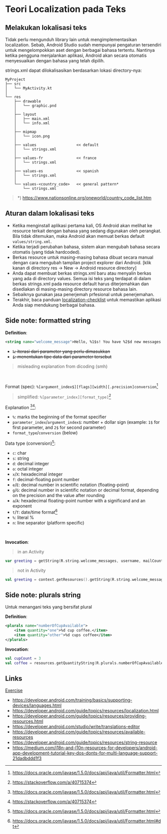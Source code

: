 # Teori Localization pada Teks

## Melakukan lokalisasi teks

Tidak perlu mengunduh library lain untuk mengimplementasikan localization. Sebab, Android Studio sudah mempunyai pengaturan tersendiri untuk mengelompokkan aset dengan berbagai bahasa tertentu. Nantinya ketika pengguna menjalankan aplikasi, Android akan secara otomatis menyesuaikan dengan bahasa yang telah dipilih.

strings.xml dapat dilokalisasikan berdasarkan lokasi directory-nya:

```text
MyProject
├── src
│   └── MyActivity.kt
│
└── res
    ├── drawable
    │   └── graphic.pnd
    │
    ├── layout
    │   ├── main.xml
    │   └── info.xml
    │
    ├── mipmap
    │   └── icon.png
    │
    ├── values                  << default
    │   └── strings.xml
    │
    ├── values-fr               << france
    │   └── strings.xml
    │
    ├── values-es               << spanish
    │   └── strings.xml
    │
    └── values-<country_code>   << general pattern*
        └── strings.xml
```

> \*) https://www.nationsonline.org/oneworld/country_code_list.htm

## Aturan dalam lokalisasi teks

- Ketika menginstall aplikasi pertama kali, OS Android akan melihat ke resource terkait dengan bahasa yang sedang digunakan oleh perangkat. Bila tidak ditemukan, maka Android akan memuat berkas default `values/string.xml`.
- Ketika terjadi perubahan bahasa, sistem akan mengubah bahasa secara otomatis (yang tidak hardcoded).
- Berkas resource untuk masing-masing bahasa dibuat secara manual dengan cara mengubah tampilan project explorer dari Android. [klik kanan di directory res -> New -> Android resource directory]
- Anda dapat membuat berkas strings.xml baru atau menyalin berkas yang ada di directory values. Semua isi teks yang terdapat di dalam berkas strings.xml pada resource default harus diterjemahkan dan disediakan di masing-masing directory resource bahasa lain.
- Sebaiknya gunakan jasa penerjemah prfesional untuk penerjemahan.
- Terakhir, baca panduan [localization-checklist](https://developer.android.com/distribute/best-practices/launch/localization-checklist) untuk memastikan aplikasi Anda siap mendukung berbagai bahasa.

## Side note: formatted string

**Definition**:

```xml
<string name="welcome_message">Hello, %1$s! You have %2$d new messages.</string>
```

- ~~`%`: iterasi dari parameter yang perlu dimasukkan~~
- ~~`$`: menentukan tipe data dari parameter tersebut~~

> misleading explanation from dicoding (smh)

<br />

Format (spec): `%[argument_index$][flags][width][.precision]conversion`[^format_spec]

> simplified: `%[parameter_index][format_type]`[^format_so]

Explanation [^format_spec][^format_so]:

- `%`: marks the beginning of the format specifier
- `parameter_index`/`argument_index$`: number + dollar sign (example: `1$` for first parameter, and `2$` for second parameter)
- `format_type`/`conversion` (below)

Data type (conversion)[^format_spec]:

- `c`: char
- `s`: string
- `d`: decimal integer
- `o`: octal integer
- `x`/`X`: hexadecimal integer
- `f`: decimal-floating point number
- `e`/`E`: decimal number in scientific notation (floating-point)
- `g`/`G`: decimal number in scientific notation or decimal format, depending on the precision and the value after rounding
- `a`/`A`: hexadecimal floating-point number with a significand and an exponent
- `t`/`T`: date/time format[^format_spec_dt]
- `%`: literal %
- `n`: line separator (platform specific)

<br />

**Invocation**:

> in an Activity

```kotlin
var greeting = getString(R.string.welcome_messages, username, mailCount)
```

> not in Activity

```kotlin
val greeting = context.getResources().getString(R.string.welcome_messages, username, mailCount
```

[^format_so]: https://stackoverflow.com/a/40715374
[^format_spec]: https://docs.oracle.com/javase/1.5.0/docs/api/java/util/Formatter.html
[^format_spec_dt]: https://docs.oracle.com/javase/1.5.0/docs/api/java/util/Formatter.html#dt

## Side note: plurals string

Untuk menangani teks yang bersifat plural

**Definition**:

```xml
<plurals name="numberOfCupAvailable">
    <item quantity="one">%d cup coffee.</item>
    <item quantity="other">%d cups coffee</item>
</plurals>
```

**Invocation**:

```kotlin
val cupCount = 3
val coffee = resources.getQuantityString(R.plurals.numberOfCupAvailable, cupCount, cupCount)
```

## Links

[Exercise](./MyProductDetail)

- https://developer.android.com/training/basics/supporting-devices/languages.html
- https://developer.android.com/guide/topics/resources/localization.html
- https://developer.android.com/guide/topics/resources/providing-resources.html
- https://developer.android.com/studio/write/translations-editor
- https://developer.android.com/guide/topics/resources/available-resources
- https://developer.android.com/guide/topics/resources/string-resource
- https://medium.com/i18n-and-l10n-resources-for-developers/android-app-development-tutorial-key-dos-donts-for-multi-language-support-21dadbddd1f3
